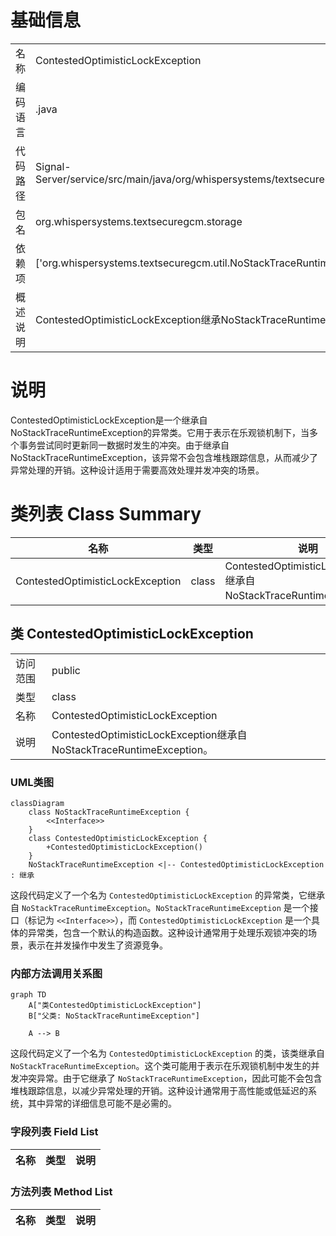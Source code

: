 # 基础信息

|      |      |
|------|------|
| 名称 | ContestedOptimisticLockException |
| 编码语言 | .java |
| 代码路径 | Signal-Server/service/src/main/java/org/whispersystems/textsecuregcm/storage/ContestedOptimisticLockException.java |
| 包名 | org.whispersystems.textsecuregcm.storage |
| 依赖项 | ['org.whispersystems.textsecuregcm.util.NoStackTraceRuntimeException'] |
| 概述说明 | ContestedOptimisticLockException继承NoStackTraceRuntimeException。 |

# 说明

ContestedOptimisticLockException是一个继承自NoStackTraceRuntimeException的异常类。它用于表示在乐观锁机制下，当多个事务尝试同时更新同一数据时发生的冲突。由于继承自NoStackTraceRuntimeException，该异常不会包含堆栈跟踪信息，从而减少了异常处理的开销。这种设计适用于需要高效处理并发冲突的场景。

# 类列表 Class Summary

| 名称   | 类型  | 说明 |
|-------|------|-------------|
| ContestedOptimisticLockException | class | ContestedOptimisticLockException继承自NoStackTraceRuntimeException。 |



## 类 ContestedOptimisticLockException

|      |      |
|------|------|
| 访问范围 | public |
| 类型 | class |
| 名称 | ContestedOptimisticLockException |
| 说明 | ContestedOptimisticLockException继承自NoStackTraceRuntimeException。 |


### UML类图

```mermaid
classDiagram
    class NoStackTraceRuntimeException {
        <<Interface>>
    }
    class ContestedOptimisticLockException {
        +ContestedOptimisticLockException()
    }
    NoStackTraceRuntimeException <|-- ContestedOptimisticLockException : 继承
```

这段代码定义了一个名为 `ContestedOptimisticLockException` 的异常类，它继承自 `NoStackTraceRuntimeException`。`NoStackTraceRuntimeException` 是一个接口（标记为 `<<Interface>>`），而 `ContestedOptimisticLockException` 是一个具体的异常类，包含一个默认的构造函数。这种设计通常用于处理乐观锁冲突的场景，表示在并发操作中发生了资源竞争。


### 内部方法调用关系图

```mermaid
graph TD
    A["类ContestedOptimisticLockException"]
    B["父类: NoStackTraceRuntimeException"]

    A --> B
```

这段代码定义了一个名为 `ContestedOptimisticLockException` 的类，该类继承自 `NoStackTraceRuntimeException`。这个类可能用于表示在乐观锁机制中发生的并发冲突异常。由于它继承了 `NoStackTraceRuntimeException`，因此可能不会包含堆栈跟踪信息，以减少异常处理的开销。这种设计通常用于高性能或低延迟的系统，其中异常的详细信息可能不是必需的。

### 字段列表 Field List

| 名称  | 类型  | 说明 |
|-------|-------|------|

### 方法列表 Method List

| 名称  | 类型  | 说明 |
|-------|-------|------|





